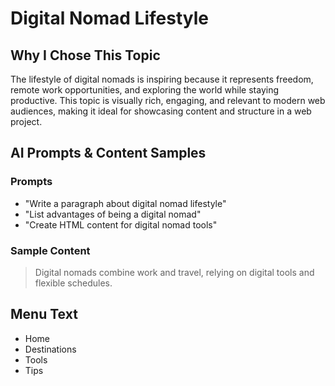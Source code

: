 # Digital Nomad Lifestyle

## Why I Chose This Topic
The lifestyle of digital nomads is inspiring because it represents freedom, remote work opportunities, and exploring the world while staying productive. This topic is visually rich, engaging, and relevant to modern web audiences, making it ideal for showcasing content and structure in a web project.

## AI Prompts & Content Samples

### Prompts
- "Write a paragraph about digital nomad lifestyle"
- "List advantages of being a digital nomad"
- "Create HTML content for digital nomad tools"

### Sample Content
> Digital nomads combine work and travel, relying on digital tools and flexible schedules.

## Menu Text
- Home
- Destinations
- Tools
- Tips
